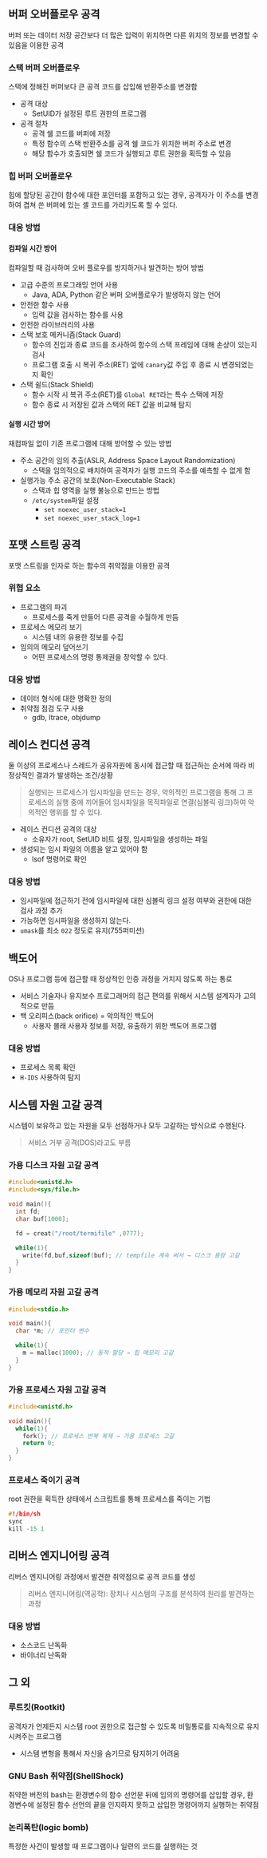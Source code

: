 버퍼 오버플로우 공격
---

버퍼 또는 데이터 저장 공간보다 더 많은 입력이 위치하면 다른 위치의 정보를 변경할 수 있음을 이용한 공격

### 스택 버퍼 오버플로우

스택에 정해진 버퍼보다 큰 공격 코드를 삽입해 반환주소를 변경함

- 공격 대상
  - SetUID가 설정된 루트 권한의 프로그램
- 공격 절차
  - 공격 쉘 코드를 버퍼에 저장
  - 특정 함수의 스택 반환주소를 공격 쉘 코드가 위치한 버퍼 주소로 변경
  - 해당 함수가 호출되면 쉘 코드가 실행되고 루트 권한을 획득할 수 있음

### 힙 버퍼 오버플로우

힙에 할당된 공간이 함수에 대한 포인터를 포함하고 있는 경우, 공격자가 이 주소를 변경하여 겹쳐 쓴 버퍼에 있는 셸 코드를 가리키도록 할 수 있다.

### 대응 방법

#### 컴파일 시간 방어

컴파일할 때 검사하여 오버 플로우를 방지하거나 발견하는 방어 방법

- 고급 수준의 프로그래밍 언어 사용
  - Java, ADA, Python 같은 버퍼 오버플로우가 발생하지 않는 언어
- 안전한 함수 사용
  - 입력 값을 검사하는 함수를 사용
- 안전한 라이브러리의 사용
- 스택 보호 메커니즘(Stack Guard)
  - 함수의 진입과 종료 코드를 조사하여 함수의 스택 프레임에 대해 손상이 있는지 검사
  - 프로그램 호출 시 복귀 주소(RET) 앞에 `canary`값 주입 후 종료 시 변경되었는지 확인
- 스택 쉴드(Stack Shield)
  - 함수 시작 시 복귀 주소(RET)를 `Global RET`라는 특수 스택에 저장
  - 함수 종료 시 저장된 값과 스택의 RET 값을 비교해 탐지

#### 실행 시간 방어

재컴파일 없이 기존 프로그램에 대해 방어할 수 있는 방법

- 주소 공간의 임의 추출(ASLR, Address Space Layout Randomization)
  - 스택을 임의적으로 배치하여 공격자가 실행 코드의 주소를 예측할 수 없게 함
- 실행가능 주소 공간의 보호(Non-Executable Stack)
  - 스택과 힙 영역을 실행 불능으로 만드는 방법
  - `/etc/system`파일 설정
    - `set noexec_user_stack=1`
    - `set noexec_user_stack_log=1`

포맷 스트링 공격
---

포맷 스트링을 인자로 하는 함수의 취약점을 이용한 공격

### 위협 요소

- 프로그램의 파괴
  - 프로세스를 죽게 만들어 다른 공격을 수월하게 만듬
- 프로세스 메모리 보기
  - 시스템 내의 유용한 정보를 수집
- 임의의 메모리 덮어쓰기
  - 어떤 프로세스의 명령 통제권을 장악할 수 있다.

### 대응 방법

- 데이터 형식에 대한 명확한 정의
- 취약점 점검 도구 사용
  - gdb, ltrace, objdump

레이스 컨디션 공격
---

둘 이상의 프로세스나 스레드가 공유자원에 동시에 접근할 때 접근하는 순서에 따라 비정상적인 결과가 발생하는 조건/상황

> 실행되는 프로세스가 임시파일을 만드는 경우, 악의적인 프로그램을 통해 그 프로세스의 실행 중에 끼어들어 임시파일을 목적파일로 연결(심볼릭 링크)하여 악의적인 행위를 할 수 있다.

- 레이스 컨디션 공격의 대상
  - 소유자가 root, SetUID 비트 설정, 임시파일을 생성하는 파일
- 생성되는 임시 파일의 이름을 알고 있어야 함
  - lsof 명령어로 확인

### 대응 방법

- 임시파일에 접근하기 전에 임시파일에 대한 심볼릭 링크 설정 여부와 권한에 대한 검사 과정 추가 
- 가능하면 임시파일을 생성하지 않는다.
- `umask`를 최소 `022` 정도로 유지(755퍼미션)

백도어
---

OS나 프로그램 등에 접근할 때 정상적인 인증 과정을 거치지 않도록 하는 통로

- 서비스 기술자나 유지보수 프로그래머의 접근 편의를 위해서 시스템 설계자가 고의적으로 만듬
- 백 오리피스(back orifice) = 악의적인 백도어
  - 사용자 몰래 사용자 정보를 저장, 유출하기 위한 백도어 프로그램

### 대응 방법

- 프로세스 목록 확인
- `H-IDS` 사용하여 탐지

시스템 자원 고갈 공격
---

시스템이 보유하고 있는 자원을 모두 선점하거나 모두 고갈하는 방식으로 수행된다.

> 서비스 거부 공격(DOS)라고도 부름

### 가용 디스크 자원 고갈 공격

```C
#include<unistd.h>
#include<sys/file.h>

void main(){
  int fd;
  char buf[1000];

  fd = creat("/root/termifile" ,0777);

  while(1){
    write(fd,buf,sizeof(buf); // tempfile 계속 써서 → 디스크 용량 고갈
  }
}
```

### 가용 메모리 자원 고갈 공격

```C
#include<stdio.h>

void main(){
  char *m; // 포인터 변수

  while(1){
    m = malloc(1000); // 동적 할당 → 힙 메모리 고갈
  }
}
```

### 가용 프로세스 자원 고갈 공격

```C
#include<unistd.h>

void main(){
  while(1){
    fork(); // 프로세스 반복 복제 → 가용 프로세스 고갈
    return 0;
  }
}
```

### 프로세스 죽이기 공격

root 권한을 획득한 상태에서 스크립트를 통해 프로세스를 죽이는 기법

```C
#!/bin/sh
sync
kill -15 1
```

리버스 엔지니어링 공격
---

리버스 엔지니어링 과정에서 발견한 취약점으로 공격 코드를 생성

> 리버스 엔지니어링(역공학): 장치나 시스템의 구조를 분석하여 원리를 발견하는 과정

### 대응 방법

- 소스코드 난독화
- 바이너리 난독화 

그 외
---

### 루트킷(Rootkit)

공격자가 언제든지 시스템 root 권한으로 접근할 수 있도록 비밀통로를 지속적으로 유지시켜주는 프로그램

- 시스템 변형을 통해서 자신을 숨기므로 탐지하기 어려움

### GNU Bash 취약점(ShellShock)

취약한 버전의 bash는 환경변수의 함수 선언문 뒤에 임의의 명령어를 삽입할 경우, 환경변수에 설정된 함수 선언의 끝을 인지하지 못하고 삽입한 명령어까지 실행하는 취약점

### 논리폭탄(logic bomb)

특정한 사건이 발생할 때 프로그램이나 일련의 코드를 실행하는 것
